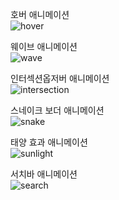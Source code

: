 호버 애니메이션 <br/>
![hover](https://user-images.githubusercontent.com/72852243/124721486-223b1680-df44-11eb-9a11-dfb709ae31f0.gif)<br/>

웨이브 애니메이션 <br/>
![wave](https://user-images.githubusercontent.com/72852243/124722428-03894f80-df45-11eb-851a-806064229d21.gif)<br/>

인터섹션옵저버 애니메이션 <br/>
![intersection](https://user-images.githubusercontent.com/72852243/125017695-9eea0400-e0ae-11eb-9ab3-85a3014910d7.gif)<br/>

스네이크 보더 애니메이션 <br/>
![snake](https://user-images.githubusercontent.com/72852243/125402767-bf3bfa80-e3ef-11eb-9928-6e26dbbe235b.gif)<br/>

태양 효과 애니메이션 <br/>
![sunlight](https://user-images.githubusercontent.com/72852243/125546905-e1f08ca0-8215-4ced-92eb-905c6ce94198.gif)
<br/>

서치바 애니메이션 <br/>
![search](https://user-images.githubusercontent.com/72852243/125721234-baaf8596-c5e5-45ae-8a78-8ebd0bb91680.gif)
<br/>
